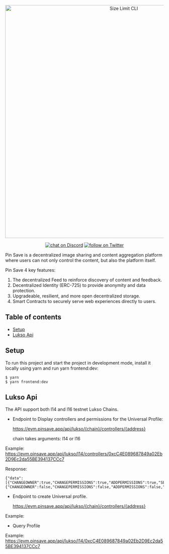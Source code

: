 <p align="center">
  <img src="https://github.com/Pfed-prog/evm.pinsave-apps-EVM/blob/master/packages/frontend/public/PinSaveL.png?raw=true" alt="Size Limit CLI" width="738" >
</p>

<p align="center">
    <a href="https://discord.gg/NTn6MZqk">
        <img src="https://img.shields.io/discord/915204325771444234?style=flat-square"
            alt="chat on Discord"></a>
    <a href="https://twitter.com/intent/follow?screen_name=pinsav3">
        <img src="https://img.shields.io/twitter/follow/pinsav3?style=social"
            alt="follow on Twitter"></a>
</p>

Pin Save is a decentralized image sharing and content aggregation platform where users can not only control the content, but also the platform itself.

Pin Save 4 key features:

1. The decentralized Feed to reinforce discovery of content and feedback.
2. Decentralized Identity (ERC-725) to provide anonymity and data protection.
3. Upgradeable, resilient, and more open decentralized storage.
4. Smart Contracts to securely serve web experiences directly to users.

## Table of contents

- [Setup](#Setup)
- [Lukso Api](#Lukso%20Api)

## Setup

To run this project and start the project in development mode, install it locally using yarn and run yarn frontend:dev:

```
$ yarn
$ yarn frontend:dev
```

## Lukso Api

The API support both l14 and l16 testnet Lukso Chains.

- Endpoint to Display controllers and permissions for the Universal Profile:

  https://evm.pinsave.app/api/lukso/{chain}/controllers/{address}

  chain takes arguments: l14 or l16

Example:
https://evm.pinsave.app/api/lukso/l14/controllers/0xcC4E089687849a02Eb2D9Ec2da55BE394137CCc7

Response:

```
{"data":[{"CHANGEOWNER":true,"CHANGEPERMISSIONS":true,"ADDPERMISSIONS":true,"SETDATA":true,"CALL":true,"STATICCALL":true,"DELEGATECALL":false,"DEPLOY":true,"TRANSFERVALUE":true,"SIGN":true,"SUPER_SETDATA":true,"SUPER_TRANSFERVALUE":true,"SUPER_CALL":true,"SUPER_STATICCALL":true,"SUPER_DELEGATECALL":false,"address":"0x2679bbb9233016c7cAAcB480FBc77dEeDDf8c006"},{"CHANGEOWNER":false,"CHANGEPERMISSIONS":false,"ADDPERMISSIONS":false,"SETDATA":true,"CALL":false,"STATICCALL":false,"DELEGATECALL":false,"DEPLOY":false,"TRANSFERVALUE":false,"SIGN":false,"SUPER_SETDATA":false,"SUPER_TRANSFERVALUE":false,"SUPER_CALL":false,"SUPER_STATICCALL":false,"SUPER_DELEGATECALL":false,"address":"0xe5089Aaa677501BeC72d5418d476850d83e5b750"}]}
```

- Endpoint to create Universal profile.

  https://evm.pinsave.app/api/lukso/{chain}/controllers/{address}

Example:

- Query Profile

Example:
https://evm.pinsave.app/api/lukso/l14/0xcC4E089687849a02Eb2D9Ec2da55BE394137CCc7
